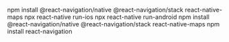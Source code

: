 npm install @react-navigation/native @react-navigation/stack react-native-maps
npx react-native run-ios
npx react-native run-android
npm install @react-navigation/native @react-navigation/stack react-native-maps
npm install react-navigation

